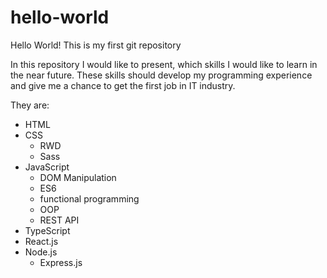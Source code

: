 # hello-world
Hello World! This is my first git repository

In this repository I would like to present, which skills I would like to learn in the near future.
These skills should develop my programming experience and give me a chance to get the first job in IT industry. 

They are:
  - HTML
  - CSS
    - RWD
    - Sass
  - JavaScript
    - DOM Manipulation
    - ES6
    - functional programming
    - OOP
    - REST API
  - TypeScript
  - React.js
  - Node.js
    - Express.js   
  
  
